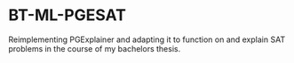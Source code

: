 # BT-ML-PGESAT
Reimplementing PGExplainer and adapting it to function on and explain SAT problems in the course of my bachelors thesis.

